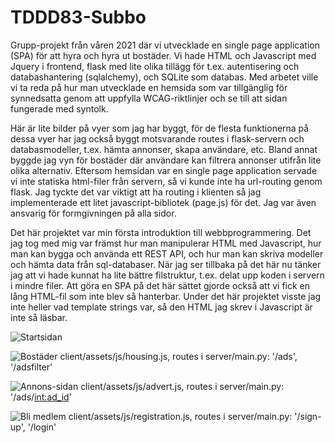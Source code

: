 # TDDD83-Subbo
Grupp-projekt från våren 2021 där vi utvecklade en single page application (SPA) för att hyra och hyra ut bostäder. Vi hade HTML och Javascript med Jquery i frontend, flask med lite olika tillägg för t.ex. autentisering och databashantering (sqlalchemy), och SQLite som databas. Med arbetet ville vi ta reda på hur man utvecklade en hemsida
som var tillgänglig för synnedsatta genom att uppfylla WCAG-riktlinjer och se till att sidan fungerade med syntolk. 

Här är lite bilder på vyer som jag har byggt, för de flesta funktionerna på dessa vyer har jag också byggt motsvarande routes i flask-servern och databasmodeller, t.ex. hämta annonser, skapa användare, etc. Bland annat byggde jag vyn för bostäder där användare kan filtrera annonser utifrån lite olika alternativ. Eftersom hemsidan var en single page application
servade vi inte statiska html-filer från servern, så vi kunde inte ha url-routing genom flask. Jag tyckte det var viktigt att ha routing i klienten så jag 
implementerade ett litet javascript-bibliotek (page.js) för det. Jag var även ansvarig för formgivningen på alla sidor.

Det här projektet var min första introduktion till webbprogrammering. Det jag tog med mig var främst hur man manipulerar HTML med Javascript, 
hur man kan bygga och använda ett REST API, och hur man kan skriva modeller och hämta data från sql-databaser. När jag ser tillbaka på det här nu tänker jag att
vi hade kunnat ha lite bättre filstruktur, t.ex. delat upp koden i servern i mindre filer. Att göra en SPA på det här sättet gjorde också att vi fick en lång HTML-fil som inte blev så hanterbar. Under det här projektet visste jag inte heller vad template strings var, så den HTML jag skrev i Javascript är inte så läsbar.

![Startsidan](https://user-images.githubusercontent.com/79589708/168683367-61867850-8f42-4221-b0a1-1b33d997535d.png)


![Bostäder](https://user-images.githubusercontent.com/79589708/168683387-63d50b70-2141-4263-b408-b41f23a4e5bd.png)
client/assets/js/housing.js, routes i server/main.py: '/ads', '/adsfilter'


![Annons-sidan](https://user-images.githubusercontent.com/79589708/168683487-e9ff746d-fccb-4ca2-bea9-85e104d8f30a.png)
client/assets/js/advert.js, routes i server/main.py: '/ads/<int:ad_id>'


![Bli medlem](https://user-images.githubusercontent.com/79589708/168683604-5f1d4d15-a437-4f7a-b76f-77da78227675.png)
client/assets/js/registration.js, routes i server/main.py: '/sign-up', '/login'
